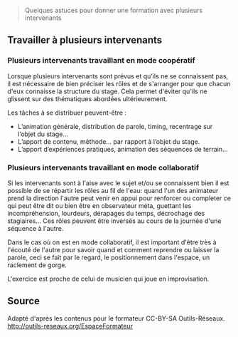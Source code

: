 <!--

---
title: Travailler à plusieurs intervenants
description: Quelques astuces pour donner une formation avec plusieurs intervenants
image_url: 
licence: CC-BY-SA
---

-->
 > Quelques astuces pour donner une formation avec plusieurs intervenants

## Travailler à plusieurs intervenants

### Plusieurs intervenants travaillant en mode coopératif

Lorsque plusieurs intervenants sont prévus et qu'ils ne se connaissent pas, il est nécessaire de bien préciser les rôles et de s'arranger pour que chacun d'eux connaisse la structure du stage. Cela permet d'éviter qu'ils ne glissent sur des thématiques abordées ultérieurement. 

Les tâches à se distribuer peuvent-être :

- L’animation générale, distribution de parole, timing, recentrage sur l’objet du stage…
- L’apport de contenu, méthode… par rapport à l’objet du stage.
- L’apport d’expériences pratiques, animation des séquences de terrain…

### Plusieurs intervenants travaillant en mode collaboratif

Si les intervenants sont à l'aise avec le sujet et/ou se connaissent bien il est possible de se répartir les rôles au fil de l'eau: quand l'un des animateur prend la direction l'autre peut venir en appui pour renforcer ou completer ce qui peut être dit ou bien être en observateur méta, guettant les incompréhension, lourdeurs, dérapages du temps, décrochage des stagiaires... Ces rôles peuvent être inversés au cours de la journée d'une séquence à l'autre. 

Dans le cas où on est en mode collaboratif, il est important d'être très à l'écouté de l'autre pour savoir quand et comment reprendre ou laisser la parole, ceci se fait par le regard, le positionnement dans l'espace, un raclement de gorge. 

L'exercice est proche de celui de musicien qui joue en improvisation.


## Source

Adapté d'après les contenus pour le formateur CC-BY-SA Outils-Réseaux.
http://outils-reseaux.org/EspaceFormateur
